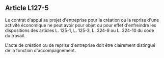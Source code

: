 Article L127-5
----
Le contrat d'appui au projet d'entreprise pour la création ou la reprise d'une
activité économique ne peut avoir pour objet ou pour effet d'enfreindre les
dispositions des articles L. 125-1, L. 125-3, L. 324-9 ou L. 324-10 du code du
travail.

L'acte de création ou de reprise d'entreprise doit être clairement distingué de
la fonction d'accompagnement.
